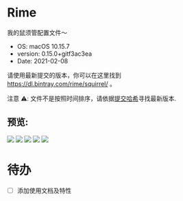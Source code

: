 # Rime

我的鼠须管配置文件～

- OS: macOS 10.15.7
- version: 0.15.0+gitf3ac3ea
- Date: 2021-02-08

请使用最新提交的版本，你可以在这里找到 https://dl.bintray.com/rime/squirrel/ 。

注意 ⚠️: 文件不是按照时间排序，请依据[提交哈希](https://github.com/rime/squirrel/commits/master)寻找最新版本.

## 预览:

![](https://cdn.jsdelivr.net/gh/lufsx/res@0.2.4/img/rime/p1.png)
![](https://cdn.jsdelivr.net/gh/lufsx/res@0.2.4/img/rime/p2.png)
![](https://cdn.jsdelivr.net/gh/lufsx/res@0.2.4/img/rime/p3.png)
![](https://cdn.jsdelivr.net/gh/lufsx/res@0.2.4/img/rime/p4.png)
![](https://cdn.jsdelivr.net/gh/lufsx/res@0.2.4/img/rime/p5.png)

# 待办

- [ ] 添加使用文档及特性
